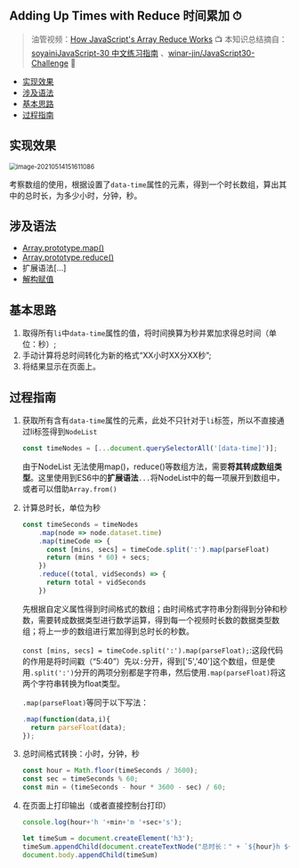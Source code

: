 ## Adding Up Times with Reduce 时间累加 ⏱

> 油管视频：[How JavaScript's Array Reduce Works](https://www.youtube.com/watch?v=SadWPo2KZWg&list=PLu8EoSxDXHP6CGK4YVJhL_VWetA865GOH&index=19) 📺
> 本知识总结摘自：[soyainiJavaScript-30 中文练习指南](https://github.com/soyaine/JavaScript30) 、[winar-jin/JavaScript30-Challenge](https://github.com/winar-jin/JavaScript30-Challenge) 🦥

* [实现效果](#实现效果)
* [涉及语法](#涉及语法)
* [基本思路](#基本思路)
* [过程指南](#过程指南)

## 实现效果

<img src="https://picgo-bed-1305701422.cos.ap-shanghai.myqcloud.com/picgo/20210514151611_D18.png" alt="image-20210514151611086" style="zoom:80%;" />

考察数组的使用，根据设置了`data-time`属性的元素，得到一个时长数组，算出其中的总时长，为多少小时，分钟，秒。



## 涉及语法

- [Array.prototype.map()](https://developer.mozilla.org/zh-CN/docs/Web/JavaScript/Reference/Global_Objects/Array/map)
- [Array.prototype.reduce()](https://developer.mozilla.org/zh-CN/docs/Web/JavaScript/Reference/Global_Objects/Array/Reduce)
- 扩展语法[...]
- [解构赋值](https://developer.mozilla.org/zh-CN/docs/Web/JavaScript/Reference/Operators/Destructuring_assignment)



## 基本思路

1. 取得所有`li`中`data-time`属性的值，将时间换算为秒并累加求得总时间（单位：秒）;
2. 手动计算将总时间转化为新的格式“XX小时XX分XX秒”;
3. 将结果显示在页面上。



## 过程指南

1. 获取所有含有`data-time`属性的元素，此处不只针对于`li`标签，所以不直接通过li标签得到`NodeList`

   ```js
   const timeNodes = [...document.querySelectorAll('[data-time]')];
   ```

   由于NodeList 无法使用map()，reduce()等数组方法，需要**将其转成数组类型**。这里使用到ES6中的**扩展语法**`...`将NodeList中的每一项展开到数组中，或者可以借助`Array.from()` 

2. 计算总时长，单位为秒

   ```js
   const timeSeconds = timeNodes
       .map(node => node.dataset.time)
       .map(timeCode => {
         const [mins, secs] = timeCode.split(':').map(parseFloat)
         return (mins * 60) + secs;
       })
       .reduce((total, vidSeconds) => {
         return total + vidSeconds
       })
   ```

   先根据自定义属性得到时间格式的数组；由时间格式字符串分割得到分钟和秒数，需要转成数据类型进行数学运算，得到每一个视频时长数的数据类型数组；将上一步的数组进行累加得到总时长的秒数。

   `const [mins, secs] = timeCode.split(':').map(parseFloat);`:这段代码的作用是将时间戳（“5:40”）先以`:`分开，得到['5','40']这个数组，但是使用`.split(':')`分开的两项分别都是字符串，然后使用`.map(parseFloat)`将这两个字符串转换为float类型。

   `.map(parseFloat)`等同于以下写法：

   ```js
   .map(function(data,i){
     return parseFloat(data);
   });
   ```

3. 总时间格式转换：小时，分钟，秒

   ```js
   const hour = Math.floor(timeSeconds / 3600);
   const sec = timeSeconds % 60;
   const min = (timeSeconds - hour * 3600 - sec) / 60;
   ```

4. 在页面上打印输出（或者直接控制台打印）

   ```js
   console.log(hour+'h '+min+'m '+sec+'s');
   
   let timeSum = document.createElement('h3');
   timeSum.appendChild(document.createTextNode("总时长：" + `${hour}h ${min}m ${sec}s`))
   document.body.appendChild(timeSum)
   ```



